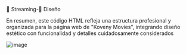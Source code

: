 




🎥 Streaming-🎨 Diseño


En resumen, este código HTML refleja una estructura profesional y organizada para la página web de "Koveny Movies", integrando diseño estético con funcionalidad y detalles cuidadosamente considerados




![image](https://github.com/Bruno-Ivan/Streaming/assets/126531075/89e61e92-a888-48a4-abcd-6722b2a60f99)
